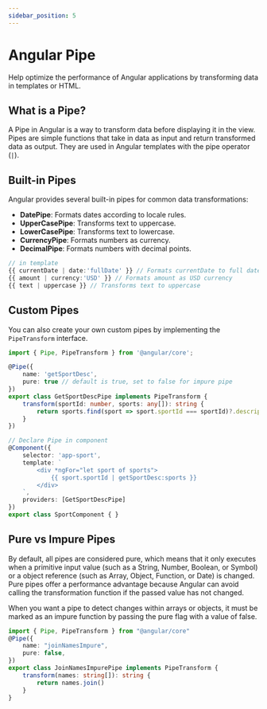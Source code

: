 ```yaml
---
sidebar_position: 5
---
```


# Angular Pipe

Help optimize the performance of Angular applications by transforming data in templates or HTML.

## What is a Pipe?

A Pipe in Angular is a way to transform data before displaying it in the view. Pipes are simple functions that take in data as input and return transformed data as output. They are used in Angular templates with the pipe operator (`|`).

## Built-in Pipes

Angular provides several built-in pipes for common data transformations:

- **DatePipe**: Formats dates according to locale rules.
- **UpperCasePipe**: Transforms text to uppercase.
- **LowerCasePipe**: Transforms text to lowercase.
- **CurrencyPipe**: Formats numbers as currency.
- **DecimalPipe**: Formats numbers with decimal points.

```typescript
// in template
{{ currentDate | date:'fullDate' }} // Formats currentDate to full date format
{{ amount | currency:'USD' }} // Formats amount as USD currency
{{ text | uppercase }} // Transforms text to uppercase
```

## Custom Pipes

You can also create your own custom pipes by implementing the `PipeTransform` interface.

```typescript
import { Pipe, PipeTransform } from '@angular/core';

@Pipe({
    name: 'getSportDesc',
    pure: true // default is true, set to false for impure pipe
})
export class GetSportDescPipe implements PipeTransform {
    transform(sportId: number, sports: any[]): string {
        return sports.find(sport => sport.sportId === sportId)?.description || 'Unknown Sport';
    }
})

// Declare Pipe in component
@Component({
    selector: 'app-sport',
    template: `
        <div *ngFor="let sport of sports">
            {{ sport.sportId | getSportDesc:sports }}
        </div>
    `,
    providers: [GetSportDescPipe]
})
export class SportComponent { }
```

## Pure vs Impure Pipes

By default, all pipes are considered pure, which means that it only executes when a primitive input value (such as a String, Number, Boolean, or Symbol) or a object reference (such as Array, Object, Function, or Date) is changed. Pure pipes offer a performance advantage because Angular can avoid calling the transformation function if the passed value has not changed.

When you want a pipe to detect changes within arrays or objects, it must be marked as an impure function by passing the pure flag with a value of false.

```typescript
import { Pipe, PipeTransform } from "@angular/core"
@Pipe({
	name: "joinNamesImpure",
	pure: false,
})
export class JoinNamesImpurePipe implements PipeTransform {
	transform(names: string[]): string {
		return names.join()
	}
}
```
